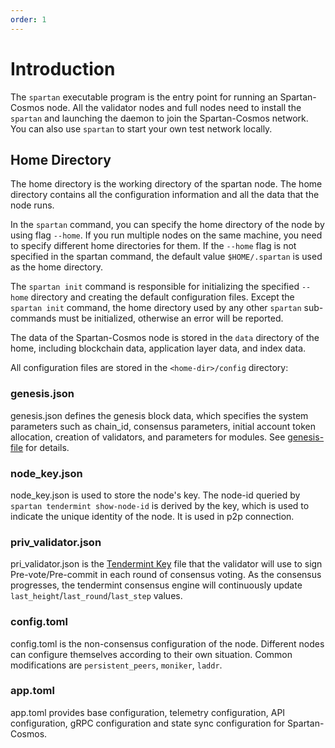 ```yaml
---
order: 1
---
```


# Introduction

The `spartan` executable program is the entry point for running an Spartan-Cosmos node. All the validator nodes and full nodes need to install the `spartan` and launching the daemon to join the Spartan-Cosmos network. You can also use `spartan` to start your own test network locally.

## Home Directory

The home directory is the working directory of the spartan node. The home directory contains all the configuration information and all the data that the node runs.

In the `spartan` command, you can specify the home directory of the node by using flag `--home`. If you run multiple nodes on the same machine, you need to specify different home directories for them. If the `--home` flag is not specified in the spartan command, the default value `$HOME/.spartan` is used as the home directory.

The `spartan init` command is responsible for initializing the specified `--home` directory and creating the default configuration files. Except the `spartan init` command, the home directory used by any other `spartan` sub-commands must be initialized, otherwise an error will be reported.

The data of the Spartan-Cosmos node is stored in the `data` directory of the home, including blockchain data, application layer data, and index data.

All configuration files are stored in the `<home-dir>/config` directory:

### genesis.json

genesis.json defines the genesis block data, which specifies the system parameters such as chain_id, consensus parameters, initial account token allocation, creation of validators, and parameters for modules. See [genesis-file](../concepts/genesis-file.md) for details.

### node_key.json

node_key.json is used to store the node's key. The node-id queried by `spartan tendermint show-node-id` is derived by the key, which is used to indicate the unique identity of the node. It is used in p2p connection.

### priv_validator.json

pri_validator.json is the [Tendermint Key](../concepts/validator-faq.md#tendermint-key) file that the validator will use to sign Pre-vote/Pre-commit in each round of consensus voting. As the consensus progresses, the tendermint consensus engine will continuously update `last_height`/`last_round`/`last_step` values.

### config.toml

config.toml is the non-consensus configuration of the node. Different nodes can configure themselves according to their own situation. Common modifications are `persistent_peers`, `moniker`, `laddr`.

### app.toml

app.toml provides base configuration, telemetry configuration, API configuration, gRPC configuration and state sync configuration for Spartan-Cosmos.

